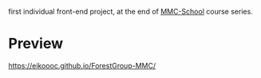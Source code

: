 first individual front-end project, at the end of [MMC-School](https://mmcschool.pl/) course series.


# Preview 
https://eikoooc.github.io/ForestGroup-MMC/

